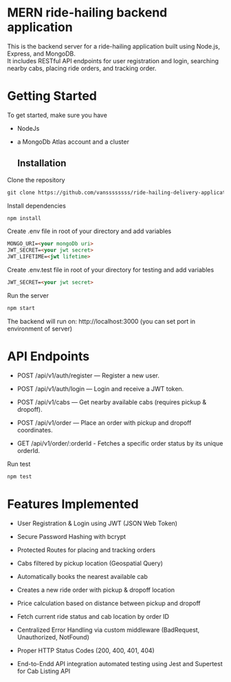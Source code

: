 # MERN ride-hailing backend application

This is the backend server for a ride-hailing application built using Node.js, Express, and MongoDB.  
It includes RESTful API endpoints for user registration and login, searching nearby cabs, placing ride orders, and tracking order.


# Getting Started

To get started, make sure you have 
- NodeJs 
- a MongoDb Atlas account and a cluster

  ## Installation
Clone the repository 

```markdown
git clone https://github.com/vanssssssss/ride-hailing-delivery-application
```
Install dependencies
```markdown
npm install
```

Create .env file in root of your directory and add variables
```markdown
MONGO_URI=<your mongoDb uri>
JWT_SECRET=<your jwt secret>
JWT_LIFETIME=<jwt lifetime>
```

Create .env.test file in root of your directory for testing and add variables
```markdown
JWT_SECRET=<your jwt secret>
```

Run the server
```markdown
npm start
```

The backend will run on: http://localhost:3000 (you can set port in environment of server)


# API Endpoints

- POST /api/v1/auth/register — Register a new user.
  
- POST /api/v1/auth/login — Login and receive a JWT token.
  
- POST /api/v1/cabs — Get nearby available cabs (requires pickup & dropoff).
  
- POST /api/v1/order — Place an order with pickup and dropoff coordinates.
  
- GET  /api/v1/order/:orderId  - Fetches a specific order status by its unique orderId.

Run test
```markdown
npm test
```

# Features Implemented

- User Registration & Login using JWT (JSON Web Token)

- Secure Password Hashing with bcrypt

- Protected Routes for placing and tracking orders

- Cabs filtered by pickup location (Geospatial Query)

- Automatically books the nearest available cab

- Creates a new ride order with pickup & dropoff location

- Price calculation based on distance between pickup and dropoff

- Fetch current ride status and cab location by order ID

- Centralized Error Handling via custom middleware (BadRequest, Unauthorized, NotFound)

- Proper HTTP Status Codes (200, 400, 401, 404)

- End-to-Endd API integration automated testing using Jest and Supertest for Cab Listing API 
